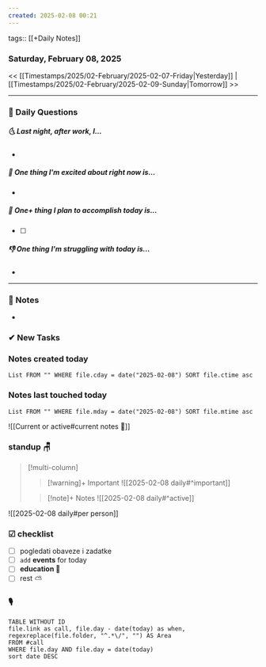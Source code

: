 ```yaml
---
created: 2025-02-08 00:21
---
```

tags:: [[+Daily Notes]]

### Saturday, February 08, 2025

<< [[Timestamps/2025/02-February/2025-02-07-Friday|Yesterday]] | [[Timestamps/2025/02-February/2025-02-09-Sunday|Tomorrow]] >>

---
### 📅 Daily Questions
##### 🌜 **Last night, after work, I...**
- 

##### 🙌 **One thing I'm excited about right now is...**
- 

##### 🚀 **One+ thing I plan to accomplish today is...**
- [ ] 

##### 👎 **One thing I'm struggling with today is...**
- 

---
### 📝 Notes
- 
### ✔ New Tasks


### Notes created today
```dataview
List FROM "" WHERE file.cday = date("2025-02-08") SORT file.ctime asc
```

### Notes last touched today
```dataview
List FROM "" WHERE file.mday = date("2025-02-08") SORT file.mtime asc
`````

![[Current or active#current notes 📓]]

### standup 🪑

> [!multi-column]
>> [!warning]+ Important
>> ![[2025-02-08 daily#^important]]
>
>> [!note]+ Notes
>> ![[2025-02-08 daily#^active]]

![[2025-02-08 daily#per person]]

### ☑ checklist
- [ ] pogledati  obaveze i zadatke
- [ ] `add` **events** for today
- [ ] **education 🎒**
- [ ] rest ⛅ 

### 🎙
```dataview
TABLE WITHOUT ID
file.link as call, file.day - date(today) as when, regexreplace(file.folder, "^.*\/", "") AS Area
FROM #call
WHERE file.day AND file.day = date(today)
sort date DESC
```
